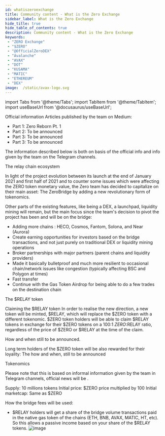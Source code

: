 ```yaml
---
id: whatiszeroexchange
title: Community content - What is the Zero Exchange
sidebar_label: What is the Zero Exchange
hide_title: true
hide_table_of_contents: true
description: Community content - What is the Zero Exchange
keywords:
 - "ZERO Exchange"
 - "$ZERO"
 - "@OfficialZeroDEX"
 - "Avalanche"
 - "AVAX"
 - "DOT"
 - "KUSAMA"
 - "MATIC"
 - "ETHEREUM"
 - "DEX"
image:  /static/avax-logo.svg
---
```


import Tabs from '@theme/Tabs';
import TabItem from '@theme/TabItem';
import useBaseUrl from '@docusaurus/useBaseUrl';

Official information
Articles published by the team on Medium: 
-	Part 1: Zero Reborn Pt. 1
-	Part 2: To be announced
-	Part 3: To be announced
-	Part 3: To be announced

The information described below is both on basis of the official info and info given by the team on the Telegram channels.

The relay chain ecosystem

In light of the project evolution between its launch at the end of January 2021 and first half of 2021 and to counter some issues which were affecting the ZERO token monetary value, the Zero team has decided to capitalize on their main asset: The ZeroBridge by adding a new revolutionary form of tokenomics.  

Other parts of the existing features, like being a DEX, a launchpad, liquidity mining will remain, but the main focus since the team's decision to pivot the project has been and will be on the bridge:
-	Adding more chains : HECO, Cosmos, Fantom, Solona, and Near (Aurora)
-	Create earning opportunities for investors based on the bridge transactions, and not just purely on traditional DEX or liquidity mining operations
-	Broker partnerships with major partners (parent chains and liquidity providers)
-	Made it basically bulletproof and much more resilient to occasional chain/network issues like congestion (typically affecting BSC and Polygon at times)
-	Fast transfer
-	Continue with the Gas Token Airdrop for being able to do a few trades on the destination chain

The $RELAY token

Claiming the $RELAY token
In order to realise the new direction, a new token will be minted, $RELAY, which will replace the $ZERO token with a different tokenomic.  $ZERO token holders will be able to claim $RELAY tokens in exchange for their $ZERO tokens on a 100:1 $ZERO:$RELAY ratio, regardless of the price of $ZERO or $RELAY at the time of the claim.

How and when still to be announced.

Long term holders of the $ZERO token will be also rewarded for their loyality: The how and when, still to be announced


Tokenomics

Please note that this is based on informal information given by the team in Telegram channels, official news will be .

Supply: 10 millions tokens
Initial price: $ZERO price multiplied by 100
Initial marketcap: Same as $ZERO

How the bridge fees will be used:


* $RELAY holders will get a share of the bridge volume transactions paid in the native gas token of the chains (ETH, BNB, AVAX, MATIC, HT, etc).  So this allows a passive income based on your share of the $RELAY tokens.
![image](https://user-images.githubusercontent.com/84021567/122978430-cc3c6f80-d396-11eb-96ea-3d5b8084d9ee.png)
